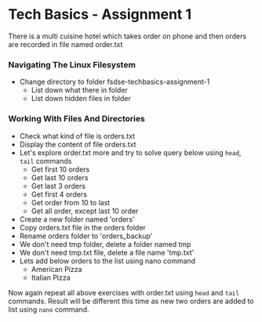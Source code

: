 # Tech Basics - Assignment 1

There is a multi cuisine hotel which takes order on phone and then orders are recorded in file named order.txt

### Navigating The Linux Filesystem

* Change directory to folder fsdse-techbasics-assignment-1
  - List down what there in folder
  - List down hidden files in folder

### Working With Files And Directories

* Check what kind of file is orders.txt
* Display the content of file orders.txt
* Let's explore order.txt more and try to solve query below using `head`, `tail` commands
  - Get first 10 orders
  - Get last 10 orders
  - Get last 3 orders
  - Get first 4 orders
  - Get order from 10 to last
  - Get all order, except last 10 order
* Create a new folder named 'orders'
* Copy orders.txt file in the orders folder
* Rename orders folder to 'orders_backup'
* We don't need tmp folder, delete a folder named tmp
* We don't need tmp.txt file, delete a file name 'tmp.txt'
* Lets add below orders to the list using nano command
  - American Pizza
  - Italian Pizza
  
Now again repeat all above exercises with order.txt using `head` and `tail` commands. Result will be different this time as new two orders are added to list using `nano` command.
